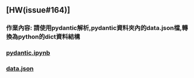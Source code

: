 ## [HW(issue#164)]

### 作業內容:  請使用pydantic解析,pydantic資料夾內的data.json檔,轉換為python的dict資料結構


### [pydantic.ipynb](https://github.com/joanna0511/joanna_window/blob/main/pydantic/issue164/pydantic_01.ipynb)

### [data.json](https://github.com/joanna0511/joanna_window/blob/main/pydantic/issue164/data.json)
